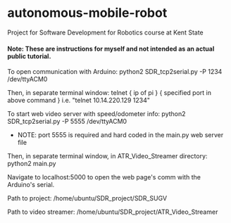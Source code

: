 # autonomous-mobile-robot
Project for Software Development for Robotics course at Kent State

#### Note: These are instructions for myself and not intended as an actual public tutorial.


To open communication with Arduino: 
python2 SDR_tcp2serial.py -P 1234 /dev/ttyACM0

Then, in separate terminal window:
telnet { ip of pi } { specified port in above command }
i.e. "telnet 10.14.220.129 1234"




To start web video server with speed/odometer info:
python2 SDR_tcp2serial.py -P 5555 /dev/ttyACM0
  - NOTE: port 5555 is required and hard coded in the main.py web server file
  
Then, in separate terminal window, in ATR_Video_Streamer directory:
python2 main.py

Navigate to localhost:5000 to open the web page's comm with the Arduino's serial.


Path to project:
/home/ubuntu/SDR_project/SDR_SUGV

Path to video streamer:
/home/ubuntu/SDR_project/ATR_Video_Streamer

